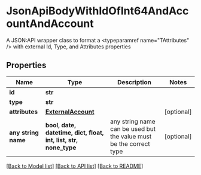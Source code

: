 # JsonApiBodyWithIdOfInt64AndAccountAndAccount

A JSON:API wrapper class to format a <typeparamref name=\"TAttributes\" /> with external Id, Type, and  Attributes properties

## Properties
Name | Type | Description | Notes
------------ | ------------- | ------------- | -------------
**id** | **str** |  | 
**type** | **str** |  | 
**attributes** | [**ExternalAccount**](ExternalAccount.md) |  | [optional] 
**any string name** | **bool, date, datetime, dict, float, int, list, str, none_type** | any string name can be used but the value must be the correct type | [optional]

[[Back to Model list]](../README.md#documentation-for-models) [[Back to API list]](../README.md#documentation-for-api-endpoints) [[Back to README]](../README.md)


